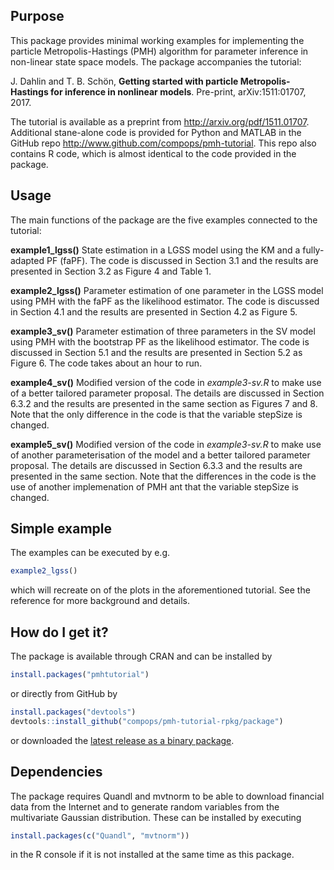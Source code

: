 ## Purpose
This package provides minimal working examples for implementing the particle Metropolis-Hastings (PMH) algorithm for parameter inference in non-linear state space models. The package accompanies the tutorial:

J. Dahlin and T. B. Schön, **Getting started with particle Metropolis-Hastings for inference in nonlinear models**. Pre-print, arXiv:1511:01707, 2017.

The tutorial is available as a preprint from http://arxiv.org/pdf/1511.01707. Additional stane-alone code is provided for Python and MATLAB in the GitHub repo http://www.github.com/compops/pmh-tutorial. This repo also contains R code, which is almost identical to the code provided in the package. 

## Usage
The main functions of the package are the five examples connected to the tutorial:

**example1_lgss()** State estimation in a LGSS model using the KM and a fully-adapted PF (faPF). The code is discussed in Section 3.1 and the results are presented in Section 3.2 as Figure 4 and Table 1.

**example2_lgss()** Parameter estimation of one parameter in the LGSS model using PMH with the faPF as the likelihood estimator. The code is discussed in Section 4.1 and the results are presented in Section 4.2 as Figure 5.

**example3_sv()** Parameter estimation of three parameters in the SV model using PMH with the bootstrap PF as the likelihood estimator. The code is discussed in Section 5.1 and the results are presented in Section 5.2 as Figure 6. The code takes about an hour to run.

**example4_sv()** Modified version of the code in *example3-sv.R* to make use of a better tailored parameter proposal. The details are discussed in Section 6.3.2 and the results are presented in the same section as Figures 7 and 8. Note that the only difference in the code is that the variable stepSize is changed.

**example5_sv()** Modified version of the code in *example3-sv.R* to make use of another parameterisation of the model and a better tailored parameter proposal. The details are discussed in Section 6.3.3 and the results are presented in the same section. Note that the differences in the code is the use of another implemenation of PMH ant that the variable stepSize is changed.

## Simple example
The examples can be executed by e.g.
``` R
example2_lgss()
``` 
which will recreate on of the plots in the aforementioned tutorial. See the reference for more background and details.

## How do I get it?
The package is available through CRAN and can be installed by
``` R
install.packages("pmhtutorial")
``` 
or directly from GitHub by
``` R
install.packages("devtools")
devtools::install_github("compops/pmh-tutorial-rpkg/package")
``` 
or downloaded the [latest release as a binary package](https://github.com/compops/pmh-tutorial-rpkg/releases/latest).

## Dependencies
The package requires Quandl and mvtnorm to be able to download financial data from the Internet and to generate random variables from the multivariate Gaussian distribution. These can be installed by executing
``` R
install.packages(c("Quandl", "mvtnorm"))
``` 
in the R console if it is not installed at the same time as this package.